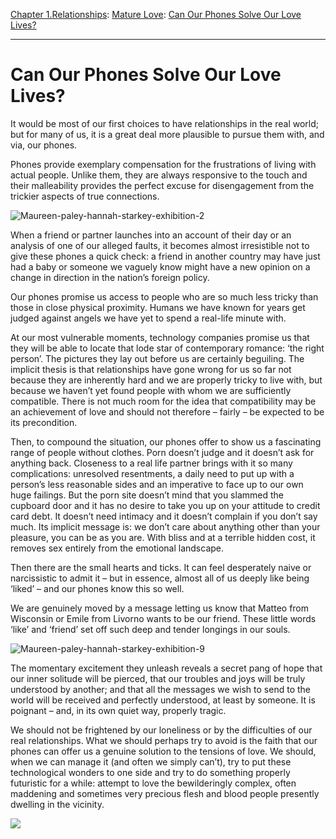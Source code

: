 [Chapter 1.Relationships](https://www.theschooloflife.com/thebookoflife/category/relationships/): [Mature Love](https://www.theschooloflife.com/thebookoflife/category/relationships/mature-love/): [Can Our Phones Solve Our Love Lives?](https://www.theschooloflife.com/thebookoflife/can-our-phones-solve-our-love-lives/)

* * *

# Can Our Phones Solve Our Love Lives?

It would be most of our first choices to have relationships in the real world; but for many of us, it is a great deal more plausible to pursue them with, and via, our phones.

Phones provide exemplary compensation for the frustrations of living with actual people. Unlike them, they are always responsive to the touch and their malleability provides the perfect excuse for disengagement from the trickier aspects of true connections.

![Maureen-paley-hannah-starkey-exhibition-2](https://www.maureenpaley.com/system/files/042016/5705307c6bf3b5051d00001c/slideshow_slice_large/Maureen-Paley-Hannah-Starkey-Exhibition-2.jpg?1462461885)

When a friend or partner launches into an account of their day or an analysis of one of our alleged faults, it becomes almost irresistible not to give these phones a quick check: a friend in another country may have just had a baby or someone we vaguely know might have a new opinion on a change in direction in the nation’s foreign policy.

Our phones promise us access to people who are so much less tricky than those in close physical proximity. Humans we have known for years get judged against angels we have yet to spend a real-life minute with.

At our most vulnerable moments, technology companies promise us that they will be able to locate that lode star of contemporary romance: ‘the right person’. The pictures they lay out before us are certainly beguiling. The implicit thesis is that relationships have gone wrong for us so far not because they are inherently hard and we are properly tricky to live with, but because we haven’t yet found people with whom we are sufficiently compatible. There is not much room for the idea that compatibility may be an achievement of love and should not therefore – fairly – be expected to be its precondition.

Then, to compound the situation, our phones offer to show us a fascinating range of people without clothes. Porn doesn’t judge and it doesn’t ask for anything back. Closeness to a real life partner brings with it so many complications: unresolved resentments, a daily need to put up with a person’s less reasonable sides and an imperative to face up to our own huge failings. But the porn site doesn’t mind that you slammed the cupboard door and it has no desire to take you up on your attitude to credit card debt. It doesn’t need intimacy and it doesn’t complain if you don’t say much. Its implicit message is: we don’t care about anything other than your pleasure, you can be as you are. With bliss and at a terrible hidden cost, it removes sex entirely from the emotional landscape.

Then there are the small hearts and ticks. It can feel desperately naive or narcissistic to admit it – but in essence, almost all of us deeply like being ‘liked’ – and our phones know this so well.

We are genuinely moved by a message letting us know that Matteo from Wisconsin or Emile from Livorno wants to be our friend. These little words ‘like’ and ‘friend’ set off such deep and tender longings in our souls.

![Maureen-paley-hannah-starkey-exhibition-9](https://www.maureenpaley.com/system/files/042016/570530806bf3b5051d000023/slideshow_slice_large/Maureen-Paley-Hannah-Starkey-Exhibition-9.jpg?1462461890)

The momentary excitement they unleash reveals a secret pang of hope that our inner solitude will be pierced, that our troubles and joys will be truly understood by another; and that all the messages we wish to send to the world will be received and perfectly understood, at least by someone. It is poignant – and, in its own quiet way, properly tragic.

We should not be frightened by our loneliness or by the difficulties of our real relationships. What we should perhaps try to avoid is the faith that our phones can offer us a genuine solution to the tensions of love. We should, when we can manage it (and often we simply can’t), try to put these technological wonders to one side and try to do something properly futuristic for a while: attempt to love the bewilderingly complex, often maddening and sometimes very precious flesh and blood people presently dwelling in the vicinity.

[![](https://img.youtube.com/vi/KrpDJSrbta4/0.jpg)](https://www.youtube.com/embed/KrpDJSrbta4 '')
